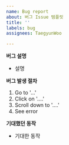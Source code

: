 ```yaml
---
name: Bug report
about: 버그 Issue 템플릿
title: ''
labels: bug
assignees: TaegyunWoo

---
```


**버그 설명**
- 설명

**버그 발생 절차**
1. Go to '...'
2. Click on '....'
3. Scroll down to '....'
4. See error

**기대했던 동작**
- 기대한 동작
